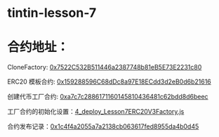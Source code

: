 # tintin-lesson-7


# 合约地址：

CloneFactory: <a href="https://mumbai.polygonscan.com/address/0x7522C532B511446a2387748b81eB5E73E2231c80#code"  target="_blank">0x7522C532B511446a2387748b81eB5E73E2231c80</a>

ERC20 模板合约: <a href="https://mumbai.polygonscan.com/address/0x159288596C68dDc8a97E18ECdd3d2eB0d6b21616#code" target="_blank">0x159288596C68dDc8a97E18ECdd3d2eB0d6b21616</a>

创建代币工厂合约: <a href="https://mumbai.polygonscan.com/address/0xa7c7c2886171160145810436481c62bdd8d6beec#code" target="_blank">0xa7c7c2886171160145810436481c62bdd8d6beec</a>

工厂合约的初始化设置：<a href="https://github.com/gaollg/tintin-lesson-7/blob/main/truffle/migrations/4_deploy_Lesson7ERC20V3Factory.js" target="_blank">4_deploy_Lesson7ERC20V3Factory.js</a>

合约发布记录：<a href="https://mumbai.polygonscan.com/address/0x1c4f4a2055a7a2138cb063617fed8955da4b0d45" target="_blank">0x1c4f4a2055a7a2138cb063617fed8955da4b0d45</a>
